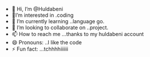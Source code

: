 - 👋 Hi, I’m @Huldabeni
- 👀I’m interested in .coding
- 🌱 I’m currently learning ..language go.
- 💞️ I’m looking to collaborate on ..project.
- 📫 How to reach me ...thanks to my huldabeni account
- 😄 Pronouns: ..I like the code
- ⚡ Fun fact: ...tchhhhiiiiii

<!---
Huldabeni/Huldabeni is a ✨ special ✨ repository because its `README.md` (this file) appears on your GitHub profile.
You can click the Preview link to take a look at your changes.
--->
